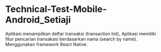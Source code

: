 # Technical-Test-Mobile-Android_Setiaji
Aplikasi menampilkan daftar transaksi (transaction list), Aplikasi memiliki fitur pencarian transakasi berdasarkan nama (search by name). Menggunakan framework React Native.
